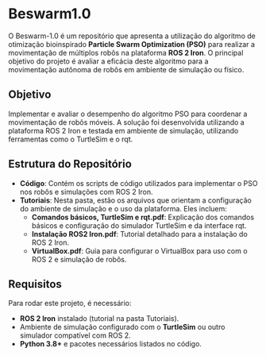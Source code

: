# Beswarm1.0

O Beswarm-1.0 é um repositório que apresenta a utilização do algoritmo de otimização bioinspirado **Particle Swarm Optimization (PSO)** para realizar a movimentação de múltiplos robôs na plataforma **ROS 2 Iron**. O principal objetivo do projeto é avaliar a eficácia deste algoritmo para a movimentação autônoma de robôs em ambiente de simulação ou físico.

## Objetivo

Implementar e avaliar o desempenho do algoritmo PSO para coordenar a movimentação de robôs móveis. A solução foi desenvolvida utilizando a plataforma ROS 2 Iron e testada em ambiente de simulação, utilizando ferramentas como o TurtleSim e o rqt.

## Estrutura do Repositório

- **Código**: Contém os scripts de código utilizados para implementar o PSO nos robôs e simulações com ROS 2 Iron.
- **Tutoriais**: Nesta pasta, estão os arquivos que orientam a configuração do ambiente de simulação e o uso da plataforma. Eles incluem:
  - **Comandos básicos, TurtleSim e rqt.pdf**: Explicação dos comandos básicos e configuração do simulador TurtleSim e da interface rqt.
  - **Instalação ROS2 Iron.pdf**: Tutorial detalhado para a instalação do ROS 2 Iron.
  - **VirtualBox.pdf**: Guia para configurar o VirtualBox para uso com o ROS 2 e simulação de robôs.

## Requisitos

Para rodar este projeto, é necessário:

- **ROS 2 Iron** instalado (tutorial na pasta Tutoriais).
- Ambiente de simulação configurado com o **TurtleSim** ou outro simulador compatível com ROS 2.
- **Python 3.8+** e pacotes necessários listados no código.


